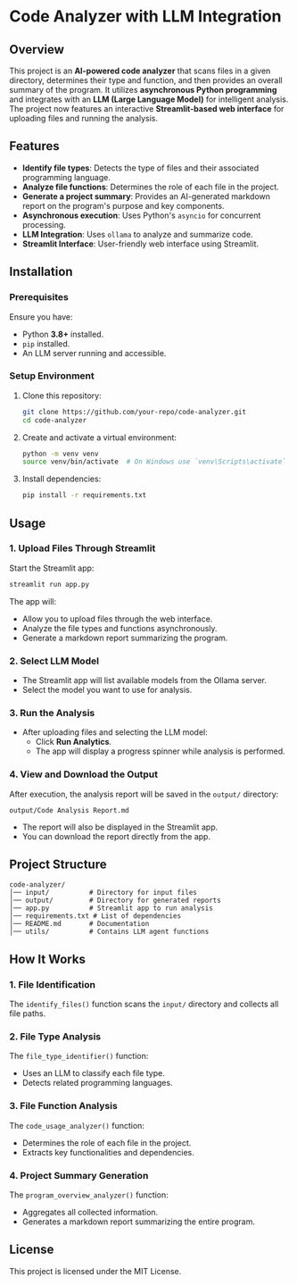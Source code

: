 # Code Analyzer with LLM Integration

## Overview

This project is an **AI-powered code analyzer** that scans files in a given directory, determines their type and function, and then provides an overall summary of the program. It utilizes **asynchronous Python programming** and integrates with an **LLM (Large Language Model)** for intelligent analysis. The project now features an interactive **Streamlit-based web interface** for uploading files and running the analysis.

## Features

- **Identify file types**: Detects the type of files and their associated programming language.
- **Analyze file functions**: Determines the role of each file in the project.
- **Generate a project summary**: Provides an AI-generated markdown report on the program's purpose and key components.
- **Asynchronous execution**: Uses Python's `asyncio` for concurrent processing.
- **LLM Integration**: Uses `ollama` to analyze and summarize code.
- **Streamlit Interface**: User-friendly web interface using Streamlit.

## Installation

### **Prerequisites**

Ensure you have:

- Python **3.8+** installed.
- `pip` installed.
- An LLM server running and accessible.

### **Setup Environment**

1. Clone this repository:

   ```sh
   git clone https://github.com/your-repo/code-analyzer.git
   cd code-analyzer
   ```

2. Create and activate a virtual environment:

   ```sh
   python -m venv venv
   source venv/bin/activate  # On Windows use `venv\Scripts\activate`
   ```

3. Install dependencies:
   ```sh
   pip install -r requirements.txt
   ```

## Usage

### **1. Upload Files Through Streamlit**

Start the Streamlit app:

```sh
streamlit run app.py
```

The app will:

- Allow you to upload files through the web interface.
- Analyze the file types and functions asynchronously.
- Generate a markdown report summarizing the program.

### **2. Select LLM Model**

- The Streamlit app will list available models from the Ollama server.
- Select the model you want to use for analysis.

### **3. Run the Analysis**

- After uploading files and selecting the LLM model:
  - Click **Run Analytics**.
  - The app will display a progress spinner while analysis is performed.

### **4. View and Download the Output**

After execution, the analysis report will be saved in the `output/` directory:

```
output/Code Analysis Report.md
```

- The report will also be displayed in the Streamlit app.
- You can download the report directly from the app.

## Project Structure

```
code-analyzer/
│── input/          # Directory for input files
│── output/         # Directory for generated reports
│── app.py          # Streamlit app to run analysis
│── requirements.txt # List of dependencies
│── README.md       # Documentation
│── utils/          # Contains LLM agent functions
```

## How It Works

### **1. File Identification**

The `identify_files()` function scans the `input/` directory and collects all file paths.

### **2. File Type Analysis**

The `file_type_identifier()` function:

- Uses an LLM to classify each file type.
- Detects related programming languages.

### **3. File Function Analysis**

The `code_usage_analyzer()` function:

- Determines the role of each file in the project.
- Extracts key functionalities and dependencies.

### **4. Project Summary Generation**

The `program_overview_analyzer()` function:

- Aggregates all collected information.
- Generates a markdown report summarizing the entire program.

## License

This project is licensed under the MIT License.
